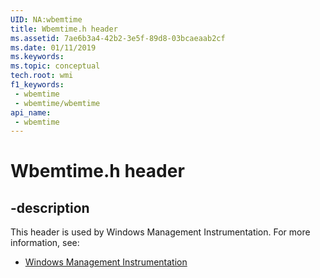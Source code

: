 ```yaml
---
UID: NA:wbemtime
title: Wbemtime.h header
ms.assetid: 7ae6b3a4-42b2-3e5f-89d8-03bcaeaab2cf
ms.date: 01/11/2019
ms.keywords: 
ms.topic: conceptual
tech.root: wmi
f1_keywords:
 - wbemtime
 - wbemtime/wbemtime
api_name:
 - wbemtime
---
```


# Wbemtime.h header


## -description

This header is used by Windows Management Instrumentation. For more information, see:

- [Windows Management Instrumentation](../_wmi/index.md)

